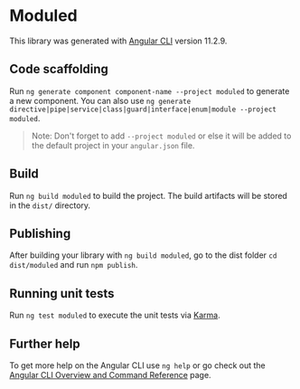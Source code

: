 # Moduled

This library was generated with [Angular CLI](https://github.com/angular/angular-cli) version 11.2.9.

## Code scaffolding

Run `ng generate component component-name --project moduled` to generate a new component. You can also use `ng generate directive|pipe|service|class|guard|interface|enum|module --project moduled`.
> Note: Don't forget to add `--project moduled` or else it will be added to the default project in your `angular.json` file. 

## Build

Run `ng build moduled` to build the project. The build artifacts will be stored in the `dist/` directory.

## Publishing

After building your library with `ng build moduled`, go to the dist folder `cd dist/moduled` and run `npm publish`.

## Running unit tests

Run `ng test moduled` to execute the unit tests via [Karma](https://karma-runner.github.io).

## Further help

To get more help on the Angular CLI use `ng help` or go check out the [Angular CLI Overview and Command Reference](https://angular.io/cli) page.
